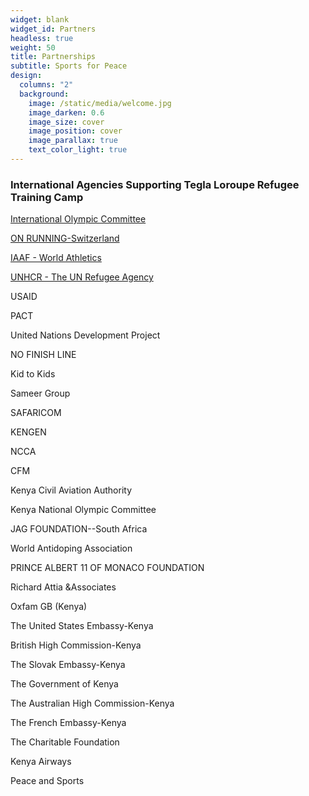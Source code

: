```yaml
---
widget: blank
widget_id: Partners
headless: true
weight: 50
title: Partnerships
subtitle: Sports for Peace
design:
  columns: "2"
  background:
    image: /static/media/welcome.jpg
    image_darken: 0.6
    image_size: cover
    image_position: cover
    image_parallax: true
    text_color_light: true
---
```

### International Agencies Supporting Tegla Loroupe Refugee Training Camp

[International Olympic Committee](https://www.olympic.org/the-ioc)

[ON RUNNING-Switzerland](https://www.on-running.com/en-us/)

[IAAF - World Athletics](https://www.worldathletics.org/home)

[UNHCR - The UN Refugee Agency](https://www.unhcr.org/en-us/)

USAID

PACT

United Nations Development Project

NO FINISH LINE

Kid to Kids

Sameer Group

SAFARICOM

KENGEN

NCCA

CFM

Kenya Civil Aviation Authority

Kenya National Olympic Committee

JAG FOUNDATION--South Africa

World Antidoping Association

PRINCE ALBERT 11 OF MONACO FOUNDATION

Richard Attia &Associates

Oxfam GB (Kenya)

The United States Embassy-Kenya

British High Commission-Kenya

The Slovak Embassy-Kenya

The Government of Kenya

The Australian High Commission-Kenya

The French Embassy-Kenya

The Charitable Foundation

Kenya Airways

Peace and Sports